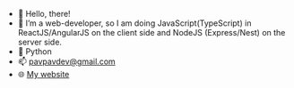 - 👋 Hello, there!
- 👀 I’m a web-developer, so I am doing JavaScript(TypeScript) in ReactJS/AngularJS on the client side and NodeJS (Express/Nest) on the server side.
- 🌱 Python
- 📫 pavpavdev@gmail.com
- 🌐 [My website](https://pavpavv.github.io/daily-code-checker/)

<!---[Anurag's GitHub stats](https://github-readme-stats.vercel.app/api?username=PavPavv&show_icons=true&theme=prussian)--->

<!---[Top Langs](https://github-readme-stats.vercel.app/api/top-langs/?username=PavPavv&exclude_repo=Brazil-Mexico,PavPavv.github.io,TS-cabinet)--->

<!---
PavPavv/PavPavv is a ✨ special ✨ repository because its `README.md` (this file) appears on your GitHub profile.
You can click the Preview link to take a look at your changes.
--->
